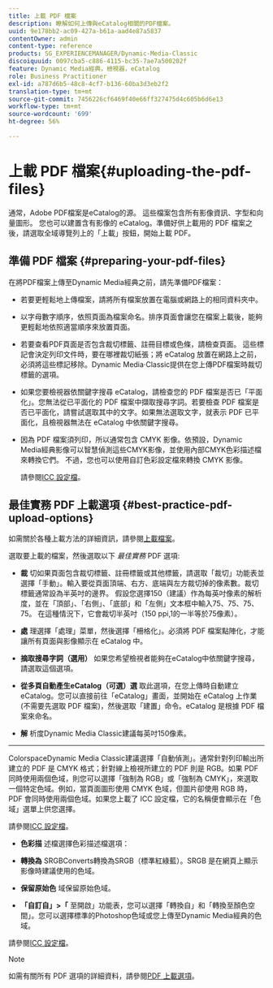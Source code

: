 ```yaml
---
title: 上載 PDF 檔案
description: 瞭解如何上傳與eCatalog相關的PDF檔案。
uuid: 9e178bb2-ac09-427a-b61a-aad4e87a5837
contentOwner: admin
content-type: reference
products: SG_EXPERIENCEMANAGER/Dynamic-Media-Classic
discoiquuid: 0097cba5-c886-4115-bc35-7ae7a500202f
feature: Dynamic Media經典，檢視器，eCatalog
role: Business Practitioner
exl-id: a787d6b5-48c8-4cf7-b136-60ba3d3eb2f2
translation-type: tm+mt
source-git-commit: 7456226cf6469f40e66ff327475d4c605b6d6e13
workflow-type: tm+mt
source-wordcount: '699'
ht-degree: 56%

---
```


# 上載 PDF 檔案{#uploading-the-pdf-files}

通常，Adobe PDF檔案是eCatalog的源。 這些檔案包含所有影像資訊、字型和向量圖形。 您也可以建置含有影像的 eCatalog。準備好供上載用的 PDF 檔案之後，請選取全域導覽列上的「上載」按鈕，開始上載 PDF。

## 準備 PDF 檔案 {#preparing-your-pdf-files}

在將PDF檔案上傳至Dynamic Media經典之前，請先準備PDF檔案：

* 若要更輕鬆地上傳檔案，請將所有檔案放置在電腦或網路上的相同資料夾中。
* 以字母數字順序，依照頁面為檔案命名。排序頁面會讓您在檔案上載後，能夠更輕鬆地依照適當順序來放置頁面。
* 若要查看PDF頁面是否包含裁切標籤、註冊目標或色條，請檢查頁面。 這些標記會決定列印文件時，要在哪裡裁切紙張；將 eCatalog 放置在網路上之前，必須將這些標記移除。Dynamic Media·Classic提供在您上傳PDF檔案時裁切標籤的選項。
* 如果您要檢視器依關鍵字搜尋 eCatalog，請檢查您的 PDF 檔案是否已「平面化」。您無法從已平面化的 PDF 檔案中擷取搜尋字詞。若要檢查 PDF 檔案是否已平面化，請嘗試選取其中的文字。如果無法選取文字，就表示 PDF 已平面化，且檢視器無法在 eCatalog 中依關鍵字搜尋。
* 因為 PDF 檔案須列印，所以通常包含 CMYK 影像。依預設，Dynamic Media經典影像可以智慧偵測這些CMYK影像，並使用內部CMYK色彩描述檔來轉換它們。 不過，您也可以使用自訂色彩設定檔來轉換 CMYK 影像。

   請參閱[ICC 設定檔](icc-profiles.md#icc_profiles)。

## 最佳實務 PDF 上載選項  {#best-practice-pdf-upload-options}

如需關於各種上載方法的詳細資訊，請參閱[上載檔案](uploading-files.md#uploading_your_files)。

選取要上載的檔案，然後選取以下 *最佳實務* PDF 選項:

* **裁**
切如果頁面包含裁切標籤、註冊標籤或其他標籤，請選取「裁切」功能表並選擇「手動」。輸入要從頁面頂端、右方、底端與左方裁切掉的像素數。裁切標籤通常設為半英吋的邊界。 假設您選擇150（建議）作為每英吋像素的解析度，並在「頂部」、「右側」、「底部」和「左側」文本框中輸入75、75、75、75。 在這種情況下，它會裁切半英吋（150 ppi,1的一半等於75像素）。

* **處**
理選擇「處理」菜單，然後選擇「柵格化」。必須將 PDF 檔案點陣化，才能讓所有頁面與影像顯示在 eCatalog 中。

* **摘取搜尋字詞（選用）**
如果您希望檢視者能夠在eCatalog中依關鍵字搜尋，請選取這個選項。

* **從多頁自動產生eCatalog（可選）選**
取此選項，在您上傳時自動建立eCatalog。您可以直接前往「eCatalog」畫面，並開始在 eCatalog 上作業 (不需要先選取 PDF 檔案)，然後選取「建置」命令。eCatalog 是根據 PDF 檔案來命名。

* **解**
析度Dynamic Media Classic建議每英吋150像素。

* ****
ColorspaceDynamic Media Classic建議選擇「自動偵測」。通常針對列印輸出所建立的 PDF 是 CMYK 格式；針對線上檢視所建立的 PDF 則是 RGB。如果 PDF 同時使用兩個色域，則您可以選擇「強制為 RGB」或「強制為 CMYK」，來選取一個特定色域。例如，當頁面圖形使用 CMYK 色域，但圖片卻使用 RGB 時，PDF 會同時使用兩個色域。如果您上載了 ICC 設定檔，它的名稱便會顯示在「色域」選單上供您選擇。

   請參閱[ICC 設定檔](icc-profiles.md#icc_profiles)。

* **色彩描**
述檔選擇色彩描述檔選項：

* **轉換為**
SRGBConverts轉換為SRGB（標準紅綠藍）。SRGB 是在網頁上顯示影像時建議使用的色域。

* **保留原始色**
域保留原始色域。

* **「自訂自」>「**
至開啟」功能表，您可以選擇「轉換自」和「轉換至顏色空間」。您可以選擇標準的Photoshop色域或您上傳至Dynamic Media經典的色域。

請參閱[ICC 設定檔](icc-profiles.md#icc_profiles)。

>[!NOTE]
>
>如需有關所有 PDF 選項的詳細資料，請參閱[PDF 上載選項](pdfs.md#pdf_upload_options)。
